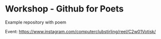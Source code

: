 # Workshop - Github for Poets

Example repository with poem

Event: https://www.instagram.com/computerclubstirling/reel/C2w01Votisk/
